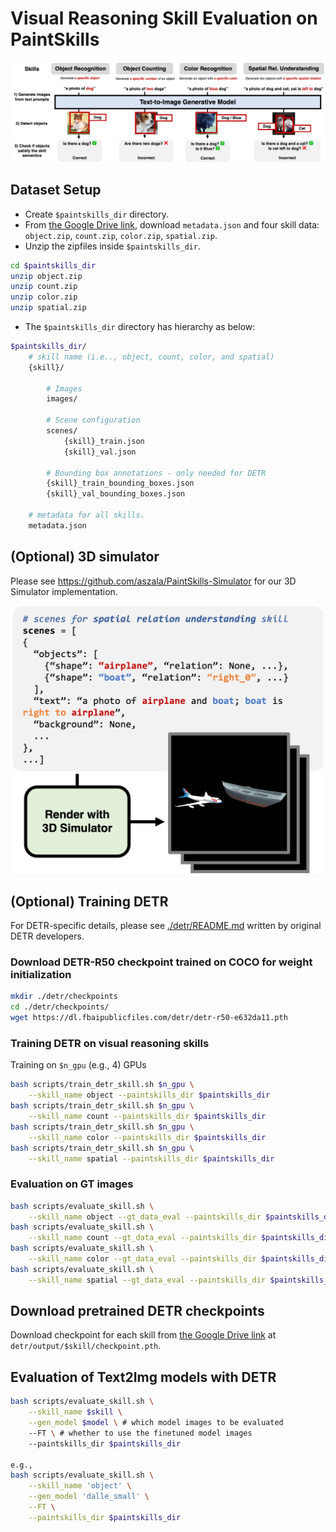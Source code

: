 # Visual Reasoning Skill Evaluation on PaintSkills

<img src="../assets/skills.png" alt="teaser image" width="1200"/>

## Dataset Setup

* Create `$paintskills_dir` directory.
* From [the Google Drive link](https://drive.google.com/drive/folders/1Bza2zyvHLvComohZ9PAGyykY7sm7JoIH), download `metadata.json` and four skill data: `object.zip`, `count.zip`, `color.zip`, `spatial.zip`.
* Unzip the zipfiles inside `$paintskills_dir`.
```bash
cd $paintskills_dir
unzip object.zip
unzip count.zip
unzip color.zip
unzip spatial.zip
```


* The `$paintskills_dir` directory has hierarchy as below:
```bash
$paintskills_dir/
    # skill name (i.e.., object, count, color, and spatial)
    {skill}/

        # Images
        images/

        # Scene configuration
        scenes/
            {skill}_train.json
            {skill}_val.json

        # Bounding box annotations - only needed for DETR
        {skill}_train_bounding_boxes.json
        {skill}_val_bounding_boxes.json

    # metadata for all skills.
    metadata.json
```

## (Optional) 3D simulator

Please see https://github.com/aszala/PaintSkills-Simulator for our 3D Simulator implementation.

<img src="../assets/dataset_generation.png" alt="teaser image" width="500"/>


## (Optional) Training DETR

For DETR-specific details, please see [./detr/README.md](./detr/README.md) written by original DETR developers.

### Download DETR-R50 checkpoint trained on COCO for weight initialization

```bash
mkdir ./detr/checkpoints
cd ./detr/checkpoints/
wget https://dl.fbaipublicfiles.com/detr/detr-r50-e632da11.pth
```

### Training DETR on visual reasoning skills

Training on `$n_gpu` (e.g., 4) GPUs

```bash
bash scripts/train_detr_skill.sh $n_gpu \
    --skill_name object --paintskills_dir $paintskills_dir
bash scripts/train_detr_skill.sh $n_gpu \
    --skill_name count --paintskills_dir $paintskills_dir
bash scripts/train_detr_skill.sh $n_gpu \
    --skill_name color --paintskills_dir $paintskills_dir
bash scripts/train_detr_skill.sh $n_gpu \
    --skill_name spatial --paintskills_dir $paintskills_dir
```

### Evaluation on GT images

```bash
bash scripts/evaluate_skill.sh \
    --skill_name object --gt_data_eval --paintskills_dir $paintskills_dir
bash scripts/evaluate_skill.sh \
    --skill_name count --gt_data_eval --paintskills_dir $paintskills_dir
bash scripts/evaluate_skill.sh \
    --skill_name color --gt_data_eval --paintskills_dir $paintskills_dir
bash scripts/evaluate_skill.sh \
    --skill_name spatial --gt_data_eval --paintskills_dir $paintskills_dir
```

## Download pretrained DETR checkpoints

Download checkpoint for each skill from [the Google Drive link](https://drive.google.com/drive/folders/1qZr0biroWR5WV6wXD0BMZHiO1sgsqlCD) at `detr/output/$skill/checkpoint.pth`.

## Evaluation of Text2Img models with DETR

```bash
bash scripts/evaluate_skill.sh \
    --skill_name $skill \
    --gen_model $model \ # which model images to be evaluated
    --FT \ # whether to use the finetuned model images
    --paintskills_dir $paintskills_dir

e.g.,
bash scripts/evaluate_skill.sh \
    --skill_name 'object' \
    --gen_model 'dalle_small' \
    --FT \
    --paintskills_dir $paintskills_dir
```